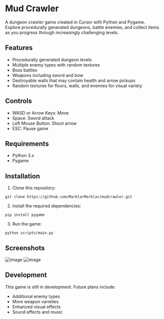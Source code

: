# Mud Crawler

A dungeon crawler game created in Cursor with Python and Pygame. Explore procedurally generated dungeons, battle enemies, and collect items as you progress through increasingly challenging levels.

## Features

- Procedurally generated dungeon levels
- Multiple enemy types with random textures
- Boss battles
- Weapons including sword and bow
- Destroyable walls that may contain health and arrow pickups
- Random textures for floors, walls, and enemies for visual variety

## Controls

- WASD or Arrow Keys: Move
- Space: Sword attack
- Left Mouse Button: Shoot arrow
- ESC: Pause game

## Requirements

- Python 3.x
- Pygame

## Installation

1. Clone this repository:
```
git clone https://github.com/MarklarMarklar/mudcrawler.git
```

2. Install the required dependencies:
```
pip install pygame
```

3. Run the game:
```
python scripts/main.py
```

## Screenshots

![image](https://github.com/user-attachments/assets/72bb3fde-d0e8-47de-a25b-91e8fe50395b)
![image](https://github.com/user-attachments/assets/28e3f38c-7692-4c95-b978-ef3732e3112d)



## Development

This game is still in development. Future plans include:
- Additional enemy types
- More weapon varieties
- Enhanced visual effects
- Sound effects and music 
